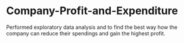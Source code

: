 # Company-Profit-and-Expenditure
Performed exploratory data analysis and to find the best way how the company can reduce their spendings and gain the highest profit.
